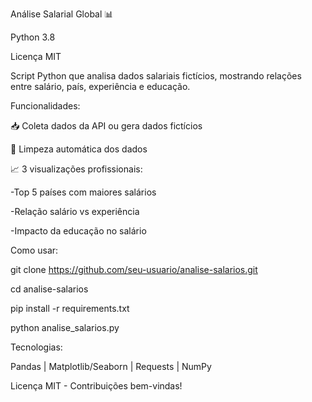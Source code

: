 Análise Salarial Global 📊


Python 3.8

Licença MIT


Script Python que analisa dados salariais fictícios, mostrando relações entre salário, país, experiência e educação.


Funcionalidades:

📥 Coleta dados da API ou gera dados fictícios

🧹 Limpeza automática dos dados

📈 3 visualizações profissionais:

-Top 5 países com maiores salários

-Relação salário vs experiência

-Impacto da educação no salário


Como usar:

git clone https://github.com/seu-usuario/analise-salarios.git

cd analise-salarios

pip install -r requirements.txt

python analise_salarios.py


Tecnologias:

Pandas | Matplotlib/Seaborn | Requests | NumPy

Licença MIT - Contribuições bem-vindas!

